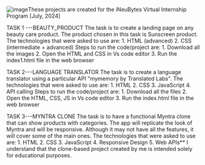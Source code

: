 ![image](https://github.com/user-attachments/assets/5e2ce6ac-903c-4ecb-ad96-aaccabf0dc62)These projects are created for the iNeuBytes Virtual Internship Program [July, 2024]

TASK 1 ---BEAUTY_PRODUCT
The task is to create a landing page on any beauty care product.
The product chosen in this task is Sunscreen product.
The technologies that were asked to use are:
					1. HTML (advanced)
					2. CSS (intermediate + advanced)
Steps to run the code/project are:
				1. Download all the images 
				2. Open the HTML and CSS in Vs code editor
				3.  Run the index1.html file in the web browser 

TASK 2---LANGUAGE TRANSLATOR
The task is to create a language translator using a particular API "mymemory by Translated Labs".
The technologies that were asked to use are:
					1. HTML 
					2. CSS
                  			3. JavaScript
                 			4. API calling
Steps to run the code/project are:
				1. Download all the files
				2. Open the HTML, CSS, JS in Vs code editor
				3.  Run the index.html file in the web browser 

TASK 3---MYNTRA CLONE
The task is to have a functional Myntra clone that can show products with categories. 
The app will replicate the look of Myntra and will be responsive. Although it may not have all the features, it will cover some of the main ones.
The technologies that were asked to use are:
					1. HTML 
					2. CSS
                 			3. JavaScript
                 			4. Responsive Design 
                  			5. Web APIs**
I understand that the clone-based project created by me is intended solely for educational purposes.





